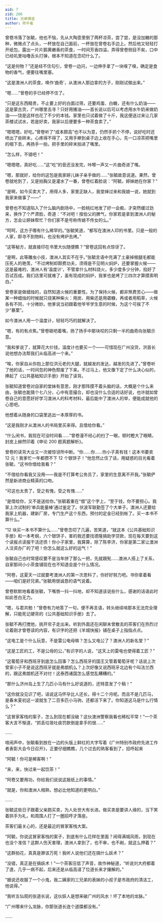 ```yaml
---
aid: 7
zid: 206
title: 兄弟情谊
author: 吹牛者
---
```


曾卷冷落了张毓，他也不恼，先从大陶壶里倒了两杯凉茶，尝了尝，是没加糖的那种，微微点了点头，一杯放在自己面前，一杯放在曾卷右手边上。然后他又轻轻打开纸包，露出一片片鹅黄嫩香的茶食，一时间芳香四溢，弄得曾卷侧目不矣，口中已经叽里咕噜舌头打弹，根本不知道在念叨什么了。

“这是何物？”还是经不住勾引，曾卷一边问，一边伸手拿了一块嗅了嗅，确定是食物的香气，便要往嘴里塞。

“这是澳洲人的茶食，唤作‘曲奇’，从澳洲人那边拿的方子，刚刚试做出来。”

“嗯……”曾卷的手已经停不住了。

“只是这东西精贵，不止要上好的白面过筛，还要鸡蛋、白糖，还有什么奶油――这是蒙古货，广州哪里去寻？只好用猪油――首长说以后可以考虑用水牛奶来做奶油――饶是这样也花了不少的本钱。家里也只试着做了十斤，我这便送过来让几家茶楼试试水，若是好卖，我家以后便要多一种茶食卖了。”

“嗯嗯嗯，好吃。”曾卷听了“成本颇高”也不以为意，仍然手抓个不停，说好吃时还喷出了些碎末，心疼得不得了，又用手擀到桌子边上收在手心，先一口凉茶把嘴里的咽下去，再扬手一拍，把手里的碎末拍进了嘴里。

“怎么样，不错吧！”

“嗯嗯嗯，真好吃……”这“吃”的音还没发完，咔嚓一声又一片曲奇进了嘴。

“嗯，那就好，给你的这包是我家婷儿妹子亲手做的……”张毓故意说道。果然，曾卷就呛到了，又是拍胸又是灌水了一番，曾卷红着脸说：“阿毓，婷妹她在你家？”

“是啊，如今买卖大了，用得人多，家里正缺人，我堂婶过来和我娘一说，她就到我家来做事了――”

曾卷也不知道陷入了什么脑内剧场中，一脸桃红地发了好一会痴，才突然缓过劲来，换作了个严肃脸，奇道：“不对吧！按伯父的脾气，你家若是拿到澳洲人的秘方，怎会让婷妹帮忙？你们家不是号称传媳不传女的么。”

“呵呵，这方子哪有什么稀罕的。”张毓笑道，“都写在澳洲人印的书里。只是一般的人家，即寻不到物料，也没有烤炉去烤。”

“这等秘方，就直接印在书里大伙随便瞧？”曾卷这回有点惊讶了。

“是啊，此等雕虫小技，澳洲人其实不在乎。”张毓言语中充满了土豪掉根腿毛都能压死人的艳羡，“不过烤制却颇费功夫，须得是不见明火焖炉，还要掌握火候――这是最难的，澳洲人有‘温度计’，不管拿什么材料烧火，多少度多少分钟，掐好了百试百成。我们店里可就难了，虽有现成的焖炉，我爹也是烤了三四次才算摸索明白。”

曾卷家是做蜡烛的，自然知道火候的重要性。为了保持火候，都非煞费苦心――做某一种蜡烛的时候就只烧某种柴火：用炭、用柴还是用砻糠，再或者用稻草，火候各有不同，十分微妙。他爹说当初跟着他爷爷学生意的时候，为这个可挨了不少“暴栗”。

如今澳洲人用一个温度计，轻轻巧巧的就解决了。

“嗯，有的有点焦。”曾卷砸吧着嘴，扬了扬手中那块咬的只剩一半的曲奇向张毓示意。

“我和爹说了，就算花大价钱，温度计也要买一个――可惜现在广州没货，洪首长说他想办法帮我们从临高进一个来。”

“唉，你家自从你抱上那位洪元老的大腿，就越发的发达，越发的先进了。”曾卷听了他的话，一时间忽的神色颓废了下来。不过马上，他又像下定了什么决心似的，捧起了《公共基础知识手册》开始了读背。

张毓知道曾卷对自家的堂妹有意思，刚才那阵摸不着头脑的话，大概是个什么来由，张毓也能猜个七八分，心中有意撮合，却也没什么合适的话好说，也许就如曾卷自己的意愿好好学习澳洲人的科考材料，最后能中了澳洲人的举，便能成就他的心思吧。

他想着从随身的口袋里逃出一本厚厚的书。

“这是我刚才从澳洲人的书局里买来得。且借给你看。”

“什么闲书，我现在可没时间看……”曾卷漫不经心的扫了一眼，顿时瞪大了眼睛，封皮上赫然印着《申论 200 题真题解析》。

曾卷的读背大业又一次被惊讶所中断。“你……你……你小子真有钱！这本书要卖 12 元！我爹忙一年都攒不下 12 个银饼子！”他忽然止住了话，用疑惑的目光看着张毓，“这书你借给我看？”

“不借给你看我又没用――我是不打算考公务员了，家里的生意离不开我。”张毓俨然是新进商业精英的口吻。

“可这也太贵了，受之有愧，受之有愧……”

“是借给你，又不是送给你。”张毓着重在“借”这个字上，“至于钱，你不要担心。我家上次试制的‘单兵能量棒’通过鉴定了。伏波军联勤签了个大单子。澳洲人还要给我家上机器，建新厂房，专门生产这个东西，预付的定金已经到帐了。买一本书不算什么。”

“12 块买一本书不算什么……”曾卷念叨了几遍，苦笑道，“就这本《公共基础知识手册》和一本考纲，六个银饼子，害的我还要找德隆搞助学贷款，现在每天要到这个读报点读报干活还债！你小子家里，我算算，除了陈李济，你家是第二家让澳洲人注资办厂的了吧！你怎么就这么好的运气！”

张毓自己也时常感叹要不是当年拼了那么一把，先就跟髡……澳洲人搭上了关系，自家那间小小茶食铺现在也不知道会是个什么情况。

“阿卷，这夏天一过就要考澳洲人的第一次恩科了，你好好努力吧。书你拿着看――咱们是好兄弟。”张毓用很诚恳的语气说着。

曾卷默默地看着张毓，下嘴唇一抖一抖地，却不知道该说些什么，感谢的话语此时如此苍白无力。

“嗯，与君共勉！”曾卷有力地答了一句，便不再言语，转头继续啃那本无法完全理解，只能死记硬背的《公共基础知识手册》去了。

张毓不再打搅他，挑开帘子走出来。听到外面还在闲聊未曾散去的茶客们在热烈讨论着刚才曾卷读的内容，有识字的还把《羊城快报》铺在桌子上指指点点。

“这电工是个什么玩意，不是雷公电母嘛？怎么又电公了？澳洲人的新名堂？”

“这是工匠的工，不是公母的公，”有识字的人说，“这天上的雷电也使得着工匠？”

“这葡萄牙和西班牙到底怎么回事？怎么西班牙的国王又管着葡萄牙呢？话说上次曾家小子不是说这西班牙就是弗朗机么？上次好像又说西班牙北边有个叫法兰西的，跟这弗朗机还不对付！这泰西诸国怎么感觉乱糟糟的。”

“那什么济州岛上生了几匹小马有什么好说道的，还特意发了个稿！”

“这你就没见识了吧，话说这马怀孕比人还长，得十二个月呢。而且不是几匹马，是春末夏初这一波就生了二百多匹小马驹，还都活下来了。你知道这马是什么行情么？”

“这冒家客栈的案子，怎么到现在都没破？这伙澳洲警察我看也稀松平常！”一个茶客大言不惭道，“抓丢垃圾吐痰罚款倒是拿手的很……”

……

喧闹声中，张毓看到放在一边的头版上鲜红的大字写着《广州特别市政府先进工作者表彰大会今日召开》，正要仔细瞧瞧，几个过去的熟客看到了，招呼起来

“阿毓！你可是稀客啊！”

“来，来，快过来一起饮茶！”

“阿卷又要用功，你给我们说说这报纸上的事情。”

“就是，你和澳洲人相熟，想必比他知道的更明白。”

……

张毓这些日子跟着父亲跑买卖，为人处世大有长进。做买卖是要讲人缘的，当下笑着拱手为礼，和周围人打了一圈招呼才落座。

茶客们最关心的，还是最近的冒家客栈大案。

“阿毓，你说这冒家客栈的案子，到底有什么花样在里面？闹得满城风雨，到现在也没个准信？这群人伤天害理，澳洲人拿到了，也不审，也不剐，就这么押着？”

“这群拍花，真真是罪该万死！我听人说他们还在搞什么妖术？”

“没错，真正是在搞妖术！”一个茶客压低了声音，故作神秘道，“听说刘大府都着了道，几乎一病不起，后来还是从临高请了位道长来才攘解的。”

“据说还收服了一个小鬼，我二姨家的三兄弟的表妹的小叔子是市政府的清洁工，他说得。”

“我听五仙观的张道长说，这伙妖人是想来破广州的风水！坏了本地的龙脉。”

“广州哪来什么龙脉，你那张道长连个道牒都没有。”

……

